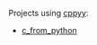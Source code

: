 Projects using [cppyy](https://github.com/wlav/cppyy):

- [c_from_python](https://github.com/mattip/c_from_python)
